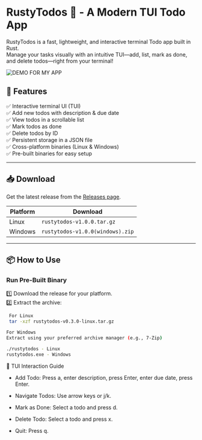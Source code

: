 # RustyTodos 🦀 - A Modern TUI Todo App

RustyTodos is a fast, lightweight, and interactive terminal Todo app built in Rust.  
Manage your tasks visually with an intuitive TUI—add, list, mark as done, and delete todos—right from your terminal!

![DEMO FOR MY APP](https://github.com/user-attachments/assets/370d1c8d-c0d7-4710-b734-9da87f160957)

## 🚀 Features

✅ Interactive terminal UI (TUI)  
✅ Add new todos with description & due date  
✅ View todos in a scrollable list  
✅ Mark todos as done  
✅ Delete todos by ID  
✅ Persistent storage in a JSON file  
✅ Cross-platform binaries (Linux & Windows)  
✅ Pre-built binaries for easy setup  

---

## 📥 Download

Get the latest release from the [Releases page](https://github.com/your-username/rustytodos/releases).

| Platform   | Download                                              |
|------------|-------------------------------------------------------|
| Linux      | `rustytodos-v1.0.0.tar.gz`                      |
| Windows    | `rustytodos-v1.0.0(windows).zip`                       |

---

## 📦 How to Use

### Run Pre-Built Binary

1️⃣ Download the release for your platform.  
2️⃣ Extract the archive:
```bash
 For Linux
 tar -xzf rustytodos-v0.3.0-linux.tar.gz

For Windows
Extract using your preferred archive manager (e.g., 7-Zip)

./rustytodos - Linux
rustytodos.exe - Windows
```

🎨 TUI Interaction Guide

  - Add Todo: Press a, enter description, press Enter, enter due date, press Enter.

  - Navigate Todos: Use arrow keys or j/k.

  - Mark as Done: Select a todo and press d.

  - Delete Todo: Select a todo and press x.

  - Quit: Press q.
